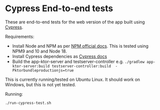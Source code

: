 # Cypress End-to-end tests

These are end-to-end tests for the web version of the app built using [Cypress](https://cypress.io).

Requirements:

* Install Node and NPM as per [NPM official docs](https://docs.npmjs.com/downloading-and-installing-node-js-and-npm). 
  This is tested using NPM9 and 10 and Node 18.
* Install Cypress dependencies as [Cypress docs](https://docs.cypress.io/guides/continuous-integration/introduction#Dependencies)
* Build the app-ktor-server and testserver-controller e.g.
  ```./gradlew app-ktor-server:build testserver-controller:build  -Pktorbundleproductionjs=true```

This is currently running/tested on Ubuntu Linux. It should work on Windows, but this is not yet 
tested.

Running:
```
./run-cypress-test.sh
```
